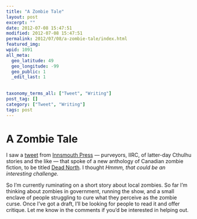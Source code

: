 ```yaml
---
title: "A Zombie Tale"
layout: post
excerpt: ""
date: 2012-07-08 15:47:51
modified: 2012-07-08 15:47:51
permalink: 2012/07/08/a-zombie-tale/index.html
featured_img: 
wpid: 1091
all_meta: 
  geo_latitude: 49
  geo_longitude: -99
  geo_public: 1
  _edit_last: 1
  
  
taxonomy_terms_all: ["Tweet", "Writing"]
post_tag: []
category: ["Tweet", "Writing"]
tags: post
---
```


# A Zombie Tale

I saw a [tweet](https://twitter.com/innsmouthpress/status/221308548498460672) from [Innsmouth Press](http://www.innsmouthfreepress.com/) — purveyors, IIRC, of latter-day Cthulhu stories and the like — that spoke of a new anthology of Canadian zombie fiction, to be titled [Dead North](http://silviamoreno-garcia.com/blog/dead-north-guidelines/). I thought *Hmmm, that could be an interesting challenge.*

So I’m currently ruminating on a short story about local zombies. So far I’m thinking about zombies in government, running the show, and a small enclave of people struggling to cure what they perceive as the zombie curse. Once I’ve got a draft, I’ll be looking for people to read it and offer critique. Let me know in the comments if you’d be interested in helping out.